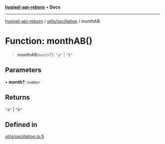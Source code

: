 [**hypixel-api-reborn**](../../../README.md) • **Docs**

***

[hypixel-api-reborn](../../../modules.md) / [utils/oscillation](../README.md) / monthAB

# Function: monthAB()

> **monthAB**(`month`?): `"a"` \| `"b"`

## Parameters

• **month?**: `number`

## Returns

`"a"` \| `"b"`

## Defined in

[utils/oscillation.ts:5](https://github.com/Kathund/REBORN-docs-TEST/blob/226e7f6a62bb6bca87ef0828ac84e9098d59f860/src/utils/oscillation.ts#L5)
